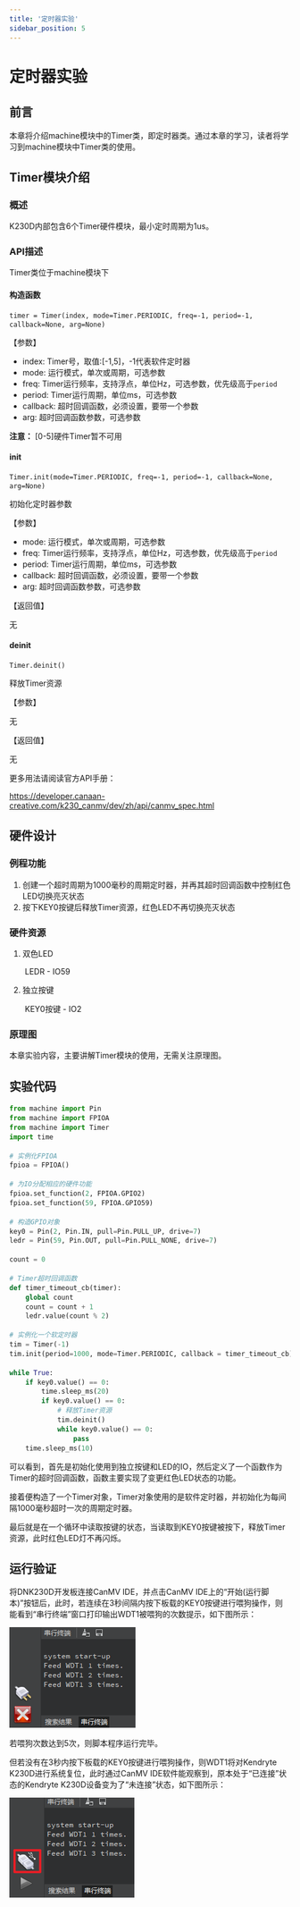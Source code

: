 ```yaml
---
title: '定时器实验'
sidebar_position: 5
---
```


# 定时器实验

## 前言

本章将介绍machine模块中的Timer类，即定时器类。通过本章的学习，读者将学习到machine模块中Timer类的使用。

## Timer模块介绍

### 概述

K230D内部包含6个Timer硬件模块，最小定时周期为1us。

### API描述

Timer类位于machine模块下

#### 构造函数

```
timer = Timer(index, mode=Timer.PERIODIC, freq=-1, period=-1, callback=None, arg=None)
```

【参数】

- index: Timer号，取值:[-1,5]，-1代表软件定时器
- mode: 运行模式，单次或周期，可选参数
- freq: Timer运行频率，支持浮点，单位Hz，可选参数，优先级高于`period`
- period: Timer运行周期，单位ms，可选参数
- callback: 超时回调函数，必须设置，要带一个参数
- arg: 超时回调函数参数，可选参数

**注意：** [0-5]硬件Timer暂不可用

#### init

```
Timer.init(mode=Timer.PERIODIC, freq=-1, period=-1, callback=None, arg=None)
```

初始化定时器参数

【参数】

- mode: 运行模式，单次或周期，可选参数
- freq: Timer运行频率，支持浮点，单位Hz，可选参数，优先级高于`period`
- period: Timer运行周期，单位ms，可选参数
- callback: 超时回调函数，必须设置，要带一个参数
- arg: 超时回调函数参数，可选参数

【返回值】

无

#### deinit

```
Timer.deinit()
```

释放Timer资源

【参数】

无

【返回值】

无

更多用法请阅读官方API手册：

https://developer.canaan-creative.com/k230_canmv/dev/zh/api/canmv_spec.html

## 硬件设计

### 例程功能

1. 创建一个超时周期为1000毫秒的周期定时器，并再其超时回调函数中控制红色LED切换亮灭状态
2. 按下KEY0按键后释放Timer资源，红色LED不再切换亮灭状态

### 硬件资源

1. 双色LED

   ​	LEDR - IO59

2. 独立按键

   ​	KEY0按键 - IO2

### 原理图

本章实验内容，主要讲解Timer模块的使用，无需关注原理图。

##  实验代码

``` python
from machine import Pin
from machine import FPIOA
from machine import Timer
import time

# 实例化FPIOA
fpioa = FPIOA()

# 为IO分配相应的硬件功能
fpioa.set_function(2, FPIOA.GPIO2)
fpioa.set_function(59, FPIOA.GPIO59)

# 构造GPIO对象
key0 = Pin(2, Pin.IN, pull=Pin.PULL_UP, drive=7)
ledr = Pin(59, Pin.OUT, pull=Pin.PULL_NONE, drive=7)

count = 0

# Timer超时回调函数
def timer_timeout_cb(timer):
    global count
    count = count + 1
    ledr.value(count % 2)

# 实例化一个软定时器
tim = Timer(-1)
tim.init(period=1000, mode=Timer.PERIODIC, callback = timer_timeout_cb)

while True:
    if key0.value() == 0:
        time.sleep_ms(20)
        if key0.value() == 0:
            # 释放Timer资源
            tim.deinit()
            while key0.value() == 0:
                pass
    time.sleep_ms(10)
```

可以看到，首先是初始化使用到独立按键和LED的IO，然后定义了一个函数作为Timer的超时回调函数，函数主要实现了变更红色LED状态的功能。

接着便构造了一个Timer对象，Timer对象使用的是软件定时器，并初始化为每间隔1000毫秒超时一次的周期定时器。

最后就是在一个循环中读取按键的状态，当读取到KEY0按键被按下，释放Timer资源，此时红色LED灯不再闪烁。

## 运行验证

将DNK230D开发板连接CanMV IDE，并点击CanMV IDE上的“开始(运行脚本)”按钮后，此时，若连续在3秒间隔内按下板载的KEY0按键进行喂狗操作，则能看到“串行终端”窗口打印输出WDT1被喂狗的次数提示，如下图所示：

![01](./img/04.png)

若喂狗次数达到5次，则脚本程序运行完毕。

但若没有在3秒内按下板载的KEY0按键进行喂狗操作，则WDT1将对Kendryte K230D进行系统复位，此时通过CanMV IDE软件能观察到，原本处于“已连接”状态的Kendryte K230D设备变为了“未连接”状态，如下图所示：

![01](./img/05.png)

